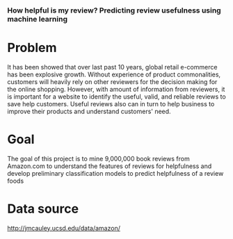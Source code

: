 ### How helpful is my review? Predicting review usefulness using machine learning
# Problem
It has been showed that over last past 10 years, global retail e-commerce has been explosive growth. Without experience of product commonalities, customers will heavily rely on other reviewers for the decision making for the online shopping. However, with amount of information from reviewers, it is important for a website to identify the useful, valid, and reliable reviews to save help customers. Useful reviews also can in turn to help business to improve their products and understand customers' need.
# Goal
The goal of this project is to mine 9,000,000 book reviews from Amazon.com to understand the features of reviews for helpfulness and develop preliminary classification models to predict helpfulness of a review foods

# Data source
http://jmcauley.ucsd.edu/data/amazon/
